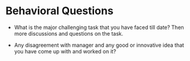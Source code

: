# Behavioral Questions

- What is the major challenging task that you have faced till date? Then more discussions and questions on the task.

- Any disagreement with manager and any good or innovative idea that you have come up with and worked on it?